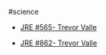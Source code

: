 #science

* [JRE #565- Trevor Valle](https://www.youtube.com/watch?v=PDMFutnJlLA)

* [JRE #862- Trevor Valle](https://www.youtube.com/watch?v=w0tG7a2nn8A)
